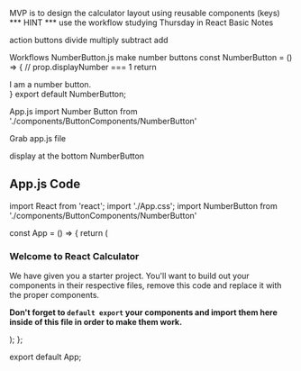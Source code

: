 MVP is to design the calculator layout using reusable components (keys)
*** HINT *** use the workflow studying Thursday in React Basic Notes

action buttons divide multiply subtract add 

Workflows
NumberButton.js
make number buttons
const NumberButton = () => {
  // prop.displayNumber === 1
  return <div> I am a number button.</div>
}
export default NumberButton;

App.js
import Number Button from './components/ButtonComponents/NumberButton'

Grab app.js file

display at the bottom NumberButton

## App.js Code
import React from 'react';
import './App.css';
import NumberButton from './components/ButtonComponents/NumberButton'

const App = () => {
  return (
    <div>
      <h3>Welcome to React Calculator</h3>
      <p>
        We have given you a starter project. You'll want to build out your
        components in their respective files, remove this code and replace it
        with the proper components.
      </p>
      <p>
        <strong>
          Don't forget to `default export` your components and import them here
          inside of this file in order to make them work.
        </strong>
      </p>
      <NumberButton />
      <App />
    </div>
  );
};

export default App;